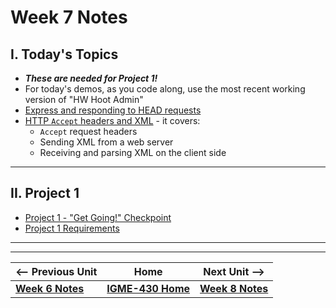 # Week 7 Notes

## I. Today's Topics
- ***These are needed for Project 1!***
- For today's demos, as you code along, use the most recent working version  of "HW Hoot Admin"
- [Express and responding to HEAD requests](../projects/p1-express-HEAD.md)
- [HTTP `Accept` headers and XML](../projects/p1-accept-header-xml.md) - it covers:
  - `Accept` request headers
  - Sending XML from a web server
  - Receiving and parsing XML on the client side

---

## II. Project 1
- [Project 1 - "Get Going!" Checkpoint](../projects/project-1-checkpoint.md)
- [Project 1 Requirements](../projects/project-1.md)

---
---

| <-- Previous Unit | Home | Next Unit -->
| --- | --- | --- 
|   [**Week 6 Notes**](06A.md)  |  [**IGME-430 Home**](../) | [**Week 8 Notes**](08.md)
